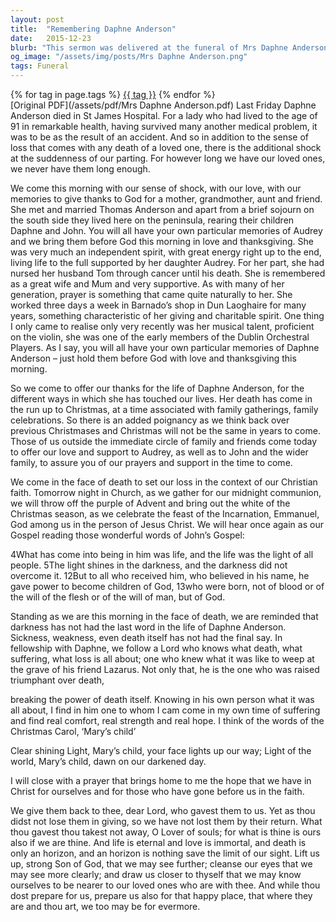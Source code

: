 ```yaml
---
layout: post
title:  "Remembering Daphne Anderson"
date:   2015-12-23
blurb: "This sermon was delivered at the funeral of Mrs Daphne Anderson on 23rd December 2015. It celebrates her life, her independent spirit, and her charitable works. The sermon also provides comfort and hope in the face of loss, reminding the congregation of the eternal life and love in Christ."
og_image: "/assets/img/posts/Mrs Daphne Anderson.png"
tags: Funeral
---    
```

<div class="tag-pills">
    {% for tag in page.tags %}
    <a href="{{ site.baseurl }}/tag/{{ tag | slugify }}" class="tag-pill">{{ tag }}</a>
    {% endfor %}
</div>
[Original PDF](/assets/pdf/Mrs Daphne Anderson.pdf)
Last Friday Daphne Anderson died in St James Hospital. For a lady who had lived to the age of 91 in remarkable health, having survived many another medical problem, it was to be as the result of an accident. And so in addition to the sense of loss that comes with any death of a loved one, there is the additional shock at the suddenness of our parting. For however long we have our loved ones, we never have them long enough.

We come this morning with our sense of shock, with our love, with our memories to give thanks to God for a mother, grandmother, aunt and friend. She met and married Thomas Anderson and apart from a brief sojourn on the south side they lived here on the peninsula, rearing their children Daphne and John. You will all have your own particular memories of Audrey and we bring them before God this morning in love and thanksgiving. She was very much an independent spirit, with great energy right up to the end, living life to the full supported by her daughter Audrey. For her part, she had nursed her husband Tom through cancer until his death. She is remembered as a great wife and Mum and very supportive. As with many of her generation, prayer is something that came quite naturally to her. She worked three days a week in Barnado’s shop in Dun Laoghaire for many years, something characteristic of her giving and charitable spirit. One thing I only came to realise only very recently was her musical talent, proficient on the violin, she was one of the early members of the Dublin Orchestral Players. As I say, you will all have your own particular memories of Daphne Anderson – just hold them before God with love and thanksgiving this morning.

So we come to offer our thanks for the life of Daphne Anderson, for the different ways in which she has touched our lives. Her death has come in the run up to Christmas, at a time associated with family gatherings, family celebrations. So there is an added poignancy as we think back over previous Christmases and Christmas will not be the same in years to come. Those of us outside the immediate circle of family and friends come today to offer our love and support to Audrey, as well as to John and the wider family, to assure you of our prayers and support in the time to come.

We come in the face of death to set our loss in the context of our Christian faith. Tomorrow night in Church, as we gather for our midnight communion, we will throw off the purple of Advent and bring out the white of the Christmas season, as we celebrate the feast of the Incarnation, Emmanuel, God among us in the person of Jesus Christ. We will hear once again as our Gospel reading those wonderful words of John’s Gospel:

4What has come into being in him was life, and the life was the light of all people. 5The light shines in the darkness, and the darkness did not overcome it.
12But to all who received him, who believed in his name, he gave power to become children of God, 13who were born, not of blood or of the will of the flesh or of the will of man, but of God.

Standing as we are this morning in the face of death, we are reminded that darkness has not had the last word in the life of Daphne Anderson. Sickness, weakness, even death itself has not had the final say. In fellowship with Daphne, we follow a Lord who knows what death, what suffering, what loss is all about; one who knew what it was like to weep at the grave of his friend Lazarus. Not only that, he is the one who was raised triumphant over death,

breaking the power of death itself. Knowing in his own person what it was all about, I find in him one to whom I cam come in my own time of suffering and find real comfort, real strength and real hope. I think of the words of the Christmas Carol, ‘Mary’s child’

Clear shining Light,
Mary’s child,
your face lights up our way;
Light of the world,
Mary’s child,
dawn on our darkened day.

I will close with a prayer that brings home to me the hope that we have in Christ for ourselves and for those who have gone before us in the faith.

We give them back to thee, dear Lord, who gavest them to us. Yet as thou didst not lose them in giving, so we have not lost them by their return. What thou gavest thou takest not away, O Lover of souls; for what is thine is ours also if we are thine. And life is eternal and love is immortal, and death is only an horizon, and an horizon is nothing save the limit of our sight. Lift us up, strong Son of God, that we may see further; cleanse our eyes that we may see more clearly; and draw us closer to thyself that we may know ourselves to be nearer to our loved ones who are with thee. And while thou dost prepare for us, prepare us also for that happy place, that where they are and thou art, we too may be for evermore.
